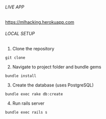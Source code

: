 ###### LIVE APP
https://mlhacking.herokuapp.com

###### LOCAL SETUP
1. Clone the repository
```
git clone 
```

2. Navigate to project folder and bundle gems
```
bundle install
```

3. Create the database (uses PostgreSQL)
```
bundle exec rake db:create
```

4. Run rails server
```
bundle exec rails s
```

